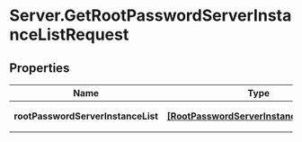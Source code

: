 # Server.GetRootPasswordServerInstanceListRequest

## Properties
Name | Type | Description | Notes
------------ | ------------- | ------------- | -------------
**rootPasswordServerInstanceList** | [**[RootPasswordServerInstanceParameter]**](RootPasswordServerInstanceParameter.md) | 인스턴스태그리스트 | 


